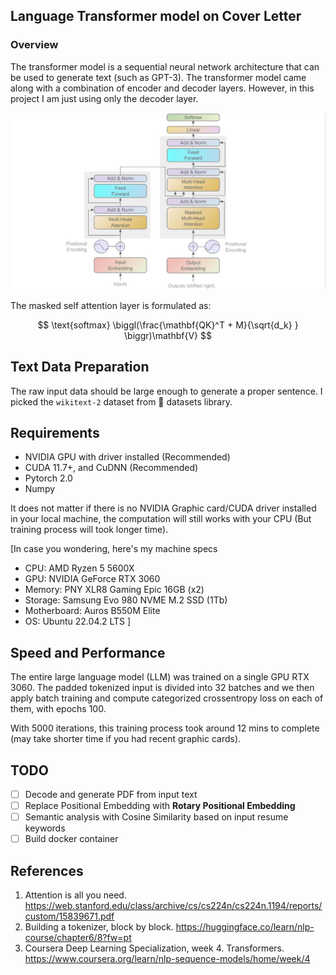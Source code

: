 ## Language Transformer model on Cover Letter

### Overview 
The transformer model is a sequential neural network architecture that can be used to generate text (such as GPT-3). The transformer model came along with 
a combination of encoder and decoder layers. 
However, in this project I am just using only
the decoder layer.

![](transformer.jpg)

The masked self attention layer is formulated 
as:

$$
\text{softmax} \biggl(\frac{\mathbf{QK}^T + M}{\sqrt{d_k} 
} \biggr)\mathbf{V}
$$

## Text Data Preparation

The raw input data should be large enough 
to generate a proper sentence. 
I picked the `wikitext-2` dataset from 
🤗 datasets library.

## Requirements
- NVIDIA GPU with driver installed (Recommended)
- CUDA 11.7+, and CuDNN (Recommended)
- Pytorch 2.0
- Numpy

It does not matter if there is no NVIDIA Graphic card/CUDA driver installed in your local machine, the computation will still works with your CPU (But training process will took longer time).

[In case you wondering, here's my machine specs
- CPU: AMD Ryzen 5 5600X
- GPU: NVIDIA GeForce RTX 3060
- Memory: PNY XLR8 Gaming Epic 16GB (x2)
- Storage: Samsung Evo 980 NVME M.2 SSD (1Tb)
- Motherboard: Auros B550M Elite
- OS: Ubuntu 22.04.2 LTS 
]

## Speed and Performance

The entire large language model (LLM) was trained on a single GPU RTX 3060. The padded tokenized input is divided into 32 batches and we then apply batch training and compute categorized crossentropy loss on each of them, with epochs 100.

With 5000 iterations, this training process took around 12 mins to complete 
(may take shorter time if you had recent graphic cards).

## TODO
- [ ] Decode and generate PDF from input text
- [ ] Replace Positional Embedding with <b>Rotary Positional Embedding</b>
- [ ] Semantic analysis with Cosine Similarity based on input resume keywords
- [ ] Build docker container

## References
1. Attention is all you need. https://web.stanford.edu/class/archive/cs/cs224n/cs224n.1194/reports/custom/15839671.pdf
2. Building a tokenizer, block by block. https://huggingface.co/learn/nlp-course/chapter6/8?fw=pt
3. Coursera Deep Learning Specialization, week 4. Transformers. https://www.coursera.org/learn/nlp-sequence-models/home/week/4
